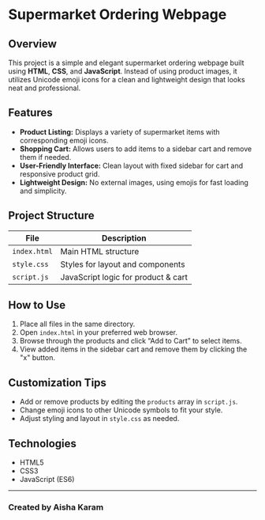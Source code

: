 # Supermarket Ordering Webpage

## Overview

This project is a simple and elegant supermarket ordering webpage built using **HTML**, **CSS**, and **JavaScript**. Instead of using product images, it utilizes Unicode emoji icons for a clean and lightweight design that looks neat and professional.

## Features

- **Product Listing:** Displays a variety of supermarket items with corresponding emoji icons.
- **Shopping Cart:** Allows users to add items to a sidebar cart and remove them if needed.
- **User-Friendly Interface:** Clean layout with fixed sidebar for cart and responsive product grid.
- **Lightweight Design:** No external images, using emojis for fast loading and simplicity.

## Project Structure

| File         | Description                         |
| ------------ | ----------------------------------- |
| `index.html` | Main HTML structure                 |
| `style.css`  | Styles for layout and components    |
| `script.js`  | JavaScript logic for product & cart |

## How to Use

1. Place all files in the same directory.
2. Open `index.html` in your preferred web browser.
3. Browse through the products and click “Add to Cart” to select items.
4. View added items in the sidebar cart and remove them by clicking the "x" button.

## Customization Tips

- Add or remove products by editing the `products` array in `script.js`.
- Change emoji icons to other Unicode symbols to fit your style.
- Adjust styling and layout in `style.css` as needed.

## Technologies

- HTML5
- CSS3
- JavaScript (ES6)

---

### Created by Aisha Karam
